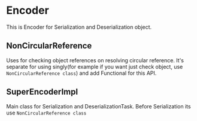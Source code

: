 Encoder
=======
This is Encoder for Serialization and Deserialization object.
## NonCircularReference
Uses for checking object references on resolving circular reference.
It's separate for using singly(for example if you want just check object, use `NonCircularReference class`) 
and add Functional for this API.
## SuperEncoderImpl
Main class for Serialization and DeserializationTask.
Before Serialization its use  `NonCircularReference class`
